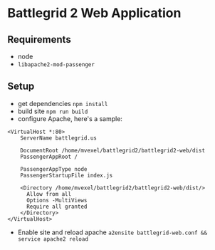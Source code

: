 # Battlegrid 2 Web Application

## Requirements

* node
* `libapache2-mod-passenger`

## Setup

* get dependencies `npm install`
* build site `npm run build`
* configure Apache, here's a sample:

```
<VirtualHost *:80>
    ServerName battlegrid.us

    DocumentRoot /home/mvexel/battlegrid2/battlegrid2-web/dist
    PassengerAppRoot /

    PassengerAppType node
    PassengerStartupFile index.js

    <Directory /home/mvexel/battlegrid2/battlegrid2-web/dist/>
      Allow from all
      Options -MultiViews
      Require all granted
    </Directory>
</VirtualHost>
```	

* Enable site and reload apache `a2ensite battlegrid-web.conf && service apache2 reload`
